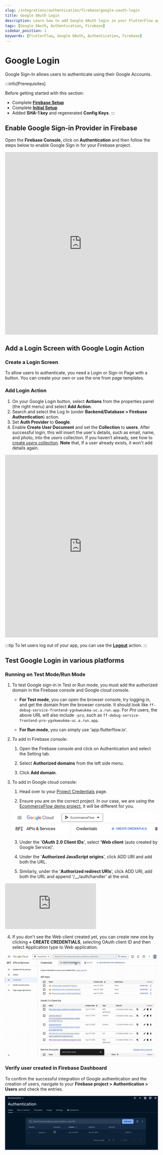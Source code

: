 ```yaml
---
slug: /integrations/authentication/firebase/google-oauth-login
title: Google OAuth Login
description: Learn how to add Google OAuth login in your FlutterFlow app.
tags: [Google OAuth, Authentication, Firebase]
sidebar_position: 1
keywords: [FlutterFlow, Google OAuth, Authentication, Firebase]
---
```


# Google Login

Google Sign-In allows users to authenticate using their Google Accounts.

:::info[Prerequisites]

Before getting started with this section:

- Complete [**Firebase Setup**](../../firebase/connect-to-firebase-setup.md)
- Complete [**Initial Setup**](auth-initial-setup.md)
- Added **SHA-1 key** and regenerated **Config Keys**.
:::


## Enable Google Sign-in Provider in Firebase

Open the **Firebase Console**, click on **Authentication** and then follow the steps below to enable Google Sign in for your Firebase project.

<iframe src="https://demo.arcade.software/I50vTFEEyhXfU82yLick?embed&show_copy_link=true" title="EcommerceFlow - Authentication - Sign-in method - Firebase console" frameborder="0" loading="lazy" webkitallowfullscreen mozallowfullscreen allowfullscreen allow="clipboard-write" width="100%" height="600"></iframe>

## Add a Login Screen with Google Login Action

### Create a Login Screen

To allow users to authenticate, you need a Login or Sign-in Page with a button.
You can create your own or use the one from page templates.

### Add Login Action

1. On your Google Login button, select **Actions** from the properties panel (the
  right menu) and select **Add Action**.
2. Search and select the Log In (under **Backend/Database > Firebase
  Authentication**) action.
3. Set **Auth Provider** to **Google**.
4. Enable **Create User Document** and set the **Collection** to **users**. After successful login, this will insert the user's details, such as email, name, and photo, into the *users* collection. If you haven’t already, see how to [create *users* collection](auth-initial-setup.md#creating-the-users-collection). **Note** that, If a user already exists, it won't add details again.

<iframe src="https://demo.arcade.software/CBVoec46awMc3yNGLuVJ?embed&show_copy_link=true" title="EcommerceFlow - FlutterFlow" frameborder="0" loading="lazy" webkitallowfullscreen mozallowfullscreen allowfullscreen allow="clipboard-write" width="100%" height="600"></iframe>


:::tip
To let users log out of your app, you can use the [**Logout**](auth-actions.md#logout-action) action.
:::

## Test Google Login in various platforms

### Running on Test Mode/Run Mode

1. To test Google sign-in in Test or Run mode, you must add the authorized
   domain in the Firebase console and Google cloud console.

    - **For Test mode**, you can open the browser console, try logging in, and
      get the domain from the browser console. It should look like `ff-debug-service-frontend-ygxkweukma-uc.a.run.app`. For *Pro* users, the above URL will also include `-pro`, such as `ff-debug-service-frontend-pro-ygxkweukma-uc.a.run.app`.

    - **For Run mode**, you can simply use 'app.flutterflow.io'.

2. To add in Firebase console:

    1. Open the Firebase console and click on Authentication and select the
      Setting tab.

    2. Select **Authorized domains** from the left side menu.

    3. Click **Add domain**.

3. To add in Google cloud console:

    1. Head over to
      your [Project Credentials](https://console.cloud.google.com/apis/credentials?project=_) page.
   
    2. Ensure you are on the correct project. In our case, we are using the
      [EcommerceFlow demo project](https://bit.ly/ff-docs-demo-v1), it will be different for you.
   
    ![credential-page.png](../imgs/credential-page.png)

    3. Under the '**OAuth 2.0 Client IDs**', select '**Web client** (auto created by
      Google Service)'.

    4. Under the '**Authorized JavaScript origins**', click ADD URI and add both the
      URL.
    5. Similarly, under the '**Authorized redirect URIs**', click ADD URI, add both
      the URL and append '/__/auth/handler' at the end.

<iframe src="https://www.loom.com/embed/efd5b99b858d4de8bca55452c6e1d20c" frameborder="0"
allowFullScreen style={{ width: '100%', height: '600px' }}></iframe>

<figure>
    
  <figcaption class="centered-caption"></figcaption>
</figure>

4. If you don't see the Web client created yet, you can create new one by
   clicking **+ CREATE CREDENTIALS**, selecting OAuth client ID and then select
   Application type to Web application.


![add-app.gif](../imgs/add-app.gif)

### Verify user created in Firebase Dashboard

To confirm the successful integration of Google authentication and the creation of users, navigate
to your **Firebase project > Authentication > Users** and check the entries.

![verify-google-auth-users.png](../imgs/verify-google-auth-users.png)